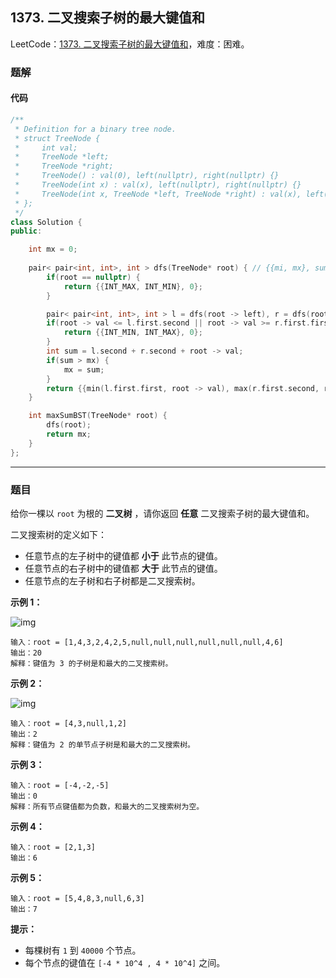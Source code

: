 ## 1373. 二叉搜索子树的最大键值和

LeetCode：[1373. 二叉搜索子树的最大键值和](https://leetcode.cn/problems/maximum-sum-bst-in-binary-tree/)，难度：困难。

### 题解

#### 代码

```c++
/**
 * Definition for a binary tree node.
 * struct TreeNode {
 *     int val;
 *     TreeNode *left;
 *     TreeNode *right;
 *     TreeNode() : val(0), left(nullptr), right(nullptr) {}
 *     TreeNode(int x) : val(x), left(nullptr), right(nullptr) {}
 *     TreeNode(int x, TreeNode *left, TreeNode *right) : val(x), left(left), right(right) {}
 * };
 */
class Solution {
public:

    int mx = 0;
    
    pair< pair<int, int>, int > dfs(TreeNode* root) { // {{mi, mx}, sum}
        if(root == nullptr) {
            return {{INT_MAX, INT_MIN}, 0};
        }

        pair< pair<int, int>, int > l = dfs(root -> left), r = dfs(root -> right);
        if(root -> val <= l.first.second || root -> val >= r.first.first) {
            return {{INT_MIN, INT_MAX}, 0};
        }
        int sum = l.second + r.second + root -> val;
        if(sum > mx) {
            mx = sum;
        }
        return {{min(l.first.first, root -> val), max(r.first.second, root -> val)}, sum};
    }

    int maxSumBST(TreeNode* root) {
        dfs(root);
        return mx;
    }
};
```



---



### 题目

给你一棵以 `root` 为根的 **二叉树** ，请你返回 **任意** 二叉搜索子树的最大键值和。

二叉搜索树的定义如下：

- 任意节点的左子树中的键值都 **小于** 此节点的键值。
- 任意节点的右子树中的键值都 **大于** 此节点的键值。
- 任意节点的左子树和右子树都是二叉搜索树。

 

**示例 1：**

![img](https://gitee.com/xwl66/leetcode/raw/master/image/1373-sample_1_1709.png)

```
输入：root = [1,4,3,2,4,2,5,null,null,null,null,null,null,4,6]
输出：20
解释：键值为 3 的子树是和最大的二叉搜索树。
```

**示例 2：**

![img](https://gitee.com/xwl66/leetcode/raw/master/image/1373-sample_2_1709.png)

```
输入：root = [4,3,null,1,2]
输出：2
解释：键值为 2 的单节点子树是和最大的二叉搜索树。
```

**示例 3：**

```
输入：root = [-4,-2,-5]
输出：0
解释：所有节点键值都为负数，和最大的二叉搜索树为空。
```

**示例 4：**

```
输入：root = [2,1,3]
输出：6
```

**示例 5：**

```
输入：root = [5,4,8,3,null,6,3]
输出：7
```

 

**提示：**

- 每棵树有 `1` 到 `40000` 个节点。
- 每个节点的键值在 `[-4 * 10^4 , 4 * 10^4]` 之间。


